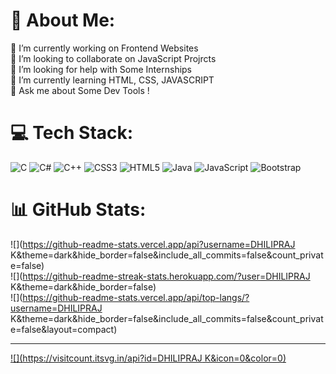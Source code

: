 # 💫 About Me:
🔭 I’m currently working on Frontend Websites<br>👯 I’m looking to collaborate on JavaScript Projrcts<br>🤝 I’m looking for help with Some Internships<br>🌱 I’m currently learning HTML, CSS, JAVASCRIPT<br>💬 Ask me about Some Dev Tools !<br>


# 💻 Tech Stack:
![C](https://img.shields.io/badge/c-%2300599C.svg?style=for-the-badge&logo=c&logoColor=white) ![C#](https://img.shields.io/badge/c%23-%23239120.svg?style=for-the-badge&logo=c-sharp&logoColor=white) ![C++](https://img.shields.io/badge/c++-%2300599C.svg?style=for-the-badge&logo=c%2B%2B&logoColor=white) ![CSS3](https://img.shields.io/badge/css3-%231572B6.svg?style=for-the-badge&logo=css3&logoColor=white) ![HTML5](https://img.shields.io/badge/html5-%23E34F26.svg?style=for-the-badge&logo=html5&logoColor=white) ![Java](https://img.shields.io/badge/java-%23ED8B00.svg?style=for-the-badge&logo=java&logoColor=white) ![JavaScript](https://img.shields.io/badge/javascript-%23323330.svg?style=for-the-badge&logo=javascript&logoColor=%23F7DF1E) ![Bootstrap](https://img.shields.io/badge/bootstrap-%23563D7C.svg?style=for-the-badge&logo=bootstrap&logoColor=white)
# 📊 GitHub Stats:
![](https://github-readme-stats.vercel.app/api?username=DHILIPRAJ K&theme=dark&hide_border=false&include_all_commits=false&count_private=false)<br/>
![](https://github-readme-streak-stats.herokuapp.com/?user=DHILIPRAJ K&theme=dark&hide_border=false)<br/>
![](https://github-readme-stats.vercel.app/api/top-langs/?username=DHILIPRAJ K&theme=dark&hide_border=false&include_all_commits=false&count_private=false&layout=compact)

---
[![](https://visitcount.itsvg.in/api?id=DHILIPRAJ K&icon=0&color=0)](https://visitcount.itsvg.in)

<!-- Proudly created with GPRM ( https://gprm.itsvg.in ) -->
